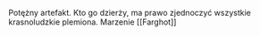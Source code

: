 Potężny artefakt. Kto go dzierży, ma prawo zjednoczyć wszystkie krasnoludzkie plemiona. 
Marzenie [[Farghot]]